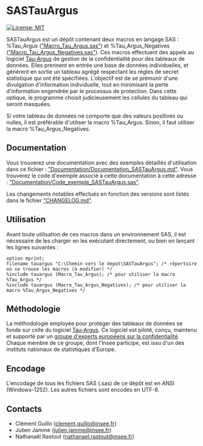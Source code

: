 # SASTauArgus
[![License: MIT](https://img.shields.io/github/license/inseefr/arc)](https://opensource.org/licenses/MIT)  

SASTauArgus est un dépôt contenant deux macros en langage SAS : %Tau_Argus (["Macro_Tau_Argus.sas"](Macro_Tau_Argus.sas)) et %Tau_Argus_Negatives (["Macro_Tau_Argus_Negatives.sas"](Macro_Tau_Argus_Negatives.sas)). 
Ces macros effectuent des appels au logiciel [Tau-Argus](https://github.com/sdcTools/tauargus) de gestion de la confidentialité pour des tableaux de données. 
Elles prennent en entrée une base de données individuelles, et génèrent en sortie un tableau agrégé respectant les règles de secret statistique qui ont été spécifiées. 
L'objectif est de se prémunir d'une divulgation d'information individuelle, tout en minimisant la perte d'information engendrée par le processus de protection. 
Dans cette optique, le programme choisit judicieusement les cellules du tableau qui seront masquées.  
  
Si votre tableau de données ne comporte que des valeurs positives ou nulles, il est préférable d'utiliser la macro %Tau_Argus. Sinon, il faut utiliser la macro %Tau_Argus_Negatives.  

## Documentation
Vous trouverez une documentation avec des exemples détaillés d'utilisation dans ce fichier : ["Documentation/Documentation_SASTauArgus.md"](Documentation/Documentation_SASTauArgus.md).
Vous trouverez le code d'exemple associé à cette documentation à cette adresse : ["Documentation/Code_exemple_SASTauArgus.sas"](Documentation/Code_exemple_SASTauArgus.sas).  

Les changements notables effectués en fonction des versions sont listés dans le fichier ["CHANGELOG.md"](CHANGELOG.md).

## Utilisation
Avant toute utilisation de ces macros dans un environnement SAS, il est nécessaire de les charger en les exécutant directement, ou bien en lançant les lignes suivantes :
~~~
option mprint;
filename tauargus "C:\Chemin vers le depot\SASTauArgus"; /* répertoire où se trouve les macros (à modifier) */
%include tauargus (Macro_Tau_Argus); /* pour utiliser la macro %Tau_Argus */
%include tauargus (Macro_Tau_Argus_Negatives); /* pour utiliser la macro %Tau_Argus_Negatives */
~~~

## Méthodologie
La méthodologie employée pour protéger des tableaux de données se fonde sur celle du logiciel [Tau-Argus](https://github.com/sdcTools/tauargus). 
Ce logiciel est piloté, conçu, maintenu et supporté par un [groupe d'experts européens sur la confidentialité](https://ec.europa.eu/eurostat/cros/content/coe-sdc-2020-2024_en). 
Chaque membre de ce groupe, dont l'Insee participe, est issu d'un des instituts nationaux de statistiques d'Europe.

## Encodage
L'encodage de tous les fichiers SAS (.sas) de ce dépôt est en ANSI (Windows-1252). Les autres fichiers sont encodés en UTF-8.

## Contacts
- Clément Guillo (clement.guillo@insee.fr)
- Julien Jamme (julien.jamme@insee.fr)
- Nathanaël Rastout (nathanael.rastout@insee.fr)
